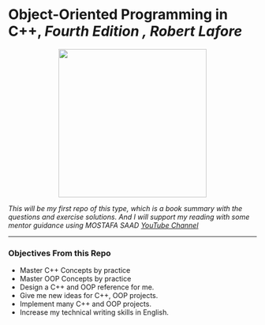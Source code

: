 # Object-Oriented Programming in C++, *Fourth Edition , Robert Lafore*

<p align="center"><img src="https://www.informit.com/ShowCover.aspx?isbn=0672323087" width ="300"> </p>

*This will be my first repo of this type, which is a book summary with the questions and exercise solutions. And I will support my reading with some mentor guidance using MOSTAFA SAAD [YouTube Channel](https://www.informit.com/ShowCover.aspx?isbn=0672323087)*

<hr>

### Objectives From this Repo
- Master C++ Concepts by practice
- Master OOP Concepts by practice
- Design a C++ and OOP reference for me.
- Give me new ideas for C++, OOP projects.
- Implement many C++ and OOP projects.
- Increase my technical writing skills in English.

